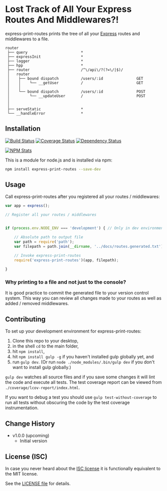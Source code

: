 # Lost Track of All Your Express Routes And Middlewares?!

express-print-routes prints the tree of all your [Express](http://expressjs.com) routes and middlewares to a file.

```
router                                                                                                         
 ├── query                        *                                                           
 ├── expressInit                  *                                                           
 ├── logger                       *                                                           
 ├── hpp                          *                                                           
 ├── router                       /^\/api\/?(?=\/|$)/                                         
 │   router                                                                                                    
 │    ├── bound dispatch          /users/:id               GET
 │    │    └── __getUser          /                        GET
 │    │   
 │    └── bound dispatch          /users/:id               POST
 │         └── __updateUser       /                        POST
 │        
 │   
 ├── serveStatic                  *                                                           
 └── __handleError                *                                                           
```

## Installation

[![Build Status](https://img.shields.io/travis/analog-nico/express-print-routes/master.svg?style=flat-square)](https://travis-ci.org/analog-nico/express-print-routes)
[![Coverage Status](https://img.shields.io/coveralls/analog-nico/express-print-routes.svg?style=flat-square)](https://coveralls.io/r/analog-nico/express-print-routes)
[![Dependency Status](https://img.shields.io/david/analog-nico/express-print-routes.svg?style=flat-square)](https://david-dm.org/analog-nico/express-print-routes)

[![NPM Stats](https://nodei.co/npm/express-print-routes.png?downloads=true)](https://npmjs.org/package/express-print-routes)

This is a module for node.js and is installed via npm:

``` bash
npm install express-print-routes --save-dev
```

## Usage

Call express-print-routes after you registered all your routes / middlewares:

``` js
var app = express();

// Register all your routes / middlewares


if (process.env.NODE_ENV === 'development') { // Only in dev environment

    // Absolute path to output file
    var path = require('path');
    var filepath = path.join(__dirname, '../docs/routes.generated.txt');

    // Invoke express-print-routes
    require('express-print-routes')(app, filepath);
    
}
```

### Why printing to a file and not just to the console?

It is good practice to commit the generated file to your version control system. This way you can review all changes made to your routes as well as added / removed middlewares.

## Contributing

To set up your development environment for express-print-routes:

1. Clone this repo to your desktop,
2. in the shell `cd` to the main folder,
3. hit `npm install`,
4. hit `npm install gulp -g` if you haven't installed gulp globally yet, and
5. run `gulp dev`. (Or run `node ./node_modules/.bin/gulp dev` if you don't want to install gulp globally.)

`gulp dev` watches all source files and if you save some changes it will lint the code and execute all tests. The test coverage report can be viewed from `./coverage/lcov-report/index.html`.

If you want to debug a test you should use `gulp test-without-coverage` to run all tests without obscuring the code by the test coverage instrumentation.

## Change History

- v1.0.0 (upcoming)
    - Initial version

## License (ISC)

In case you never heard about the [ISC license](http://en.wikipedia.org/wiki/ISC_license) it is functionally equivalent to the MIT license.

See the [LICENSE file](LICENSE) for details.

